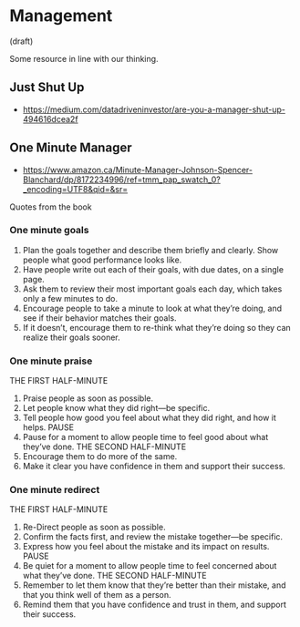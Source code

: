 # Management

(draft) 

Some resource in line with our thinking.

## Just Shut Up
  * https://medium.com/datadriveninvestor/are-you-a-manager-shut-up-494616dcea2f

## One Minute Manager
  * https://www.amazon.ca/Minute-Manager-Johnson-Spencer-Blanchard/dp/8172234996/ref=tmm_pap_swatch_0?_encoding=UTF8&qid=&sr=
  
Quotes from the book

### One minute goals

1. Plan the goals together and describe them briefly and clearly. Show people what good performance looks like.
2. Have people write out each of their goals, with due dates, on a single page.
3. Ask them to review their most important goals each day, which takes only a few minutes to do.
4. Encourage people to take a minute to look at what they’re doing, and see if their behavior matches their goals.
5. If it doesn’t, encourage them to re-think what they’re doing so they can realize their goals sooner.

### One minute praise

THE FIRST HALF-MINUTE
1. Praise people as soon as possible.
2. Let people know what they did right—be specific.
3. Tell people how good you feel about what they did right, and how it helps.
PAUSE
4. Pause for a moment to allow people time to feel good about what they’ve done.
THE SECOND HALF-MINUTE
5. Encourage them to do more of the same.
6. Make it clear you have confidence in them and support their success.

### One minute redirect

THE FIRST HALF-MINUTE
1. Re-Direct people as soon as possible.
2. Confirm the facts first, and review the mistake together—be specific.
3. Express how you feel about the mistake and its impact on results.
PAUSE
4. Be quiet for a moment to allow people time to feel concerned about what they’ve done.
THE SECOND HALF-MINUTE
5. Remember to let them know that they’re better than their mistake, and that you think well of them as a person.
6. Remind them that you have confidence and trust in them, and support their success.
